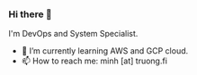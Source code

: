 ### Hi there 👋

I'm DevOps and System Specialist. 

- 🌱 I’m currently learning AWS and GCP cloud. 
- 📫 How to reach me: minh [at] truong.fi


<!--
**olkitu/olkitu** is a ✨ _special_ ✨ repository because its `README.md` (this file) appears on your GitHub profile.

Here are some ideas to get you started:

- 🔭 I’m currently working on ...
- 🌱 I’m currently learning ...
- 👯 I’m looking to collaborate on ...
- 🤔 I’m looking for help with ...
- 💬 Ask me about ...
- 📫 How to reach me: ...
- 😄 Pronouns: ...
- ⚡ Fun fact: ...
-->
